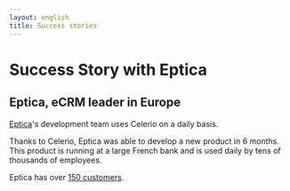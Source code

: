 ```yaml
---
layout: english
title: Success stories
---
```

# Success Story with Eptica
## Eptica, eCRM leader in Europe
<a href="http://www.eptica.com">Eptica</a>'s development team uses Celerio on a daily basis.

Thanks to Celerio, Eptica was able to develop a new product in 6 months. 
This product is running at a large French bank and is used daily by tens of thousands of employees.

Eptica has over <a href="http://www.eptica.com/rubrique.php3?id_rubrique=25">150 customers</a>.
